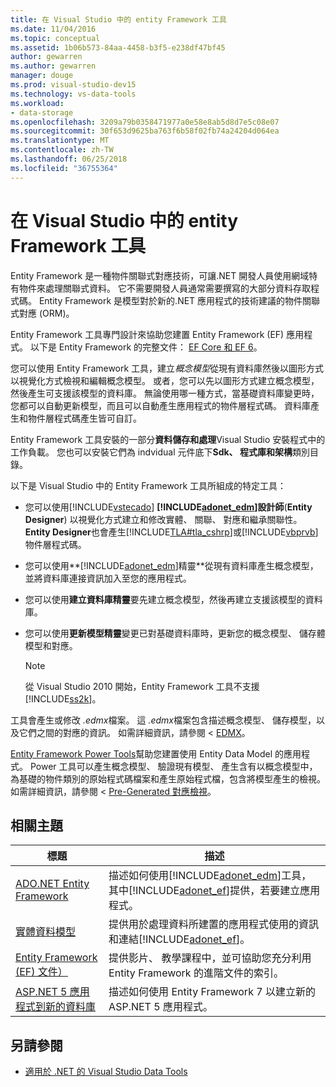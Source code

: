 ```yaml
---
title: 在 Visual Studio 中的 entity Framework 工具
ms.date: 11/04/2016
ms.topic: conceptual
ms.assetid: 1b06b573-84aa-4458-b3f5-e238df47bf45
author: gewarren
ms.author: gewarren
manager: douge
ms.prod: visual-studio-dev15
ms.technology: vs-data-tools
ms.workload:
- data-storage
ms.openlocfilehash: 3209a79b0358471977a0e58e8ab5d8d7e5c08e07
ms.sourcegitcommit: 30f653d9625ba763f6b58f02fb74a24204d064ea
ms.translationtype: MT
ms.contentlocale: zh-TW
ms.lasthandoff: 06/25/2018
ms.locfileid: "36755364"
---
```

# <a name="entity-framework-tools-in-visual-studio"></a>在 Visual Studio 中的 entity Framework 工具
Entity Framework 是一種物件關聯式對應技術，可讓.NET 開發人員使用網域特有物件來處理關聯式資料。 它不需要開發人員通常需要撰寫的大部分資料存取程式碼。 Entity Framework 是模型對於新的.NET 應用程式的技術建議的物件關聯式對應 (ORM)。

Entity Framework 工具專門設計來協助您建置 Entity Framework (EF) 應用程式。 以下是 Entity Framework 的完整文件： [EF Core 和 EF 6](/ef/)。

您可以使用 Entity Framework 工具，建立*概念模型*從現有資料庫然後以圖形方式以視覺化方式檢視和編輯概念模型。 或者，您可以先以圖形方式建立概念模型，然後產生可支援該模型的資料庫。 無論使用哪一種方式，當基礎資料庫變更時，您都可以自動更新模型，而且可以自動產生應用程式的物件層程式碼。 資料庫產生和物件層程式碼產生皆可自訂。

Entity Framework 工具安裝的一部分**資料儲存和處理**Visual Studio 安裝程式中的工作負載。 您也可以安裝它們為 indvidual 元件底下**Sdk、 程式庫和架構**類別目錄。

以下是 Visual Studio 中的 Entity Framework 工具所組成的特定工具：

-   您可以使用[!INCLUDE[vstecado](../data-tools/includes/vstecado_md.md)]  **[!INCLUDE[adonet_edm](../data-tools/includes/adonet_edm_md.md)]設計師**(**Entity Designer**) 以視覺化方式建立和修改實體、 關聯、 對應和繼承關聯性。 **Entity Designer**也會產生[!INCLUDE[TLA#tla_cshrp](../data-tools/includes/tlasharptla_cshrp_md.md)]或[!INCLUDE[vbprvb](../code-quality/includes/vbprvb_md.md)]物件層程式碼。

-   您可以使用**[!INCLUDE[adonet_edm](../data-tools/includes/adonet_edm_md.md)]精靈**從現有資料庫產生概念模型，並將資料庫連接資訊加入至您的應用程式。

-   您可以使用**建立資料庫精靈**要先建立概念模型，然後再建立支援該模型的資料庫。

-   您可以使用**更新模型精靈**變更已對基礎資料庫時，更新您的概念模型、 儲存體模型和對應。

    > [!NOTE]
    >  從 Visual Studio 2010 開始，Entity Framework 工具不支援[!INCLUDE[ss2k](../data-tools/includes/ss2k_md.md)]。

工具會產生或修改 *.edmx*檔案。 這 *.edmx*檔案包含描述概念模型、 儲存模型，以及它們之間的對應的資訊。 如需詳細資訊，請參閱 < [EDMX](https://msdn.microsoft.com/data/jj650889.aspx)。

[Entity Framework Power Tools](https://marketplace.visualstudio.com/items?itemName=EntityFrameworkTeam.EntityFrameworkPowerToolsBeta4)幫助您建置使用 Entity Data Model 的應用程式。 Power 工具可以產生概念模型、 驗證現有模型、 產生含有以概念模型中，為基礎的物件類別的原始程式碼檔案和產生原始程式檔，包含將模型產生的檢視。 如需詳細資訊，請參閱 < [Pre-Generated 對應檢視](https://msdn.microsoft.com/data/dn469601.aspx)。

## <a name="related-topics"></a>相關主題

|標題|描述|
|-----------|-----------------|
|[ADO.NET Entity Framework](/dotnet/framework/data/adonet/ef/index)|描述如何使用[!INCLUDE[adonet_edm](../data-tools/includes/adonet_edm_md.md)]工具，其中[!INCLUDE[adonet_ef](../data-tools/includes/adonet_ef_md.md)]提供，若要建立應用程式。|
|[實體資料模型](/dotnet/framework/data/adonet/entity-data-model)|提供用於處理資料所建置的應用程式使用的資訊和連結[!INCLUDE[adonet_ef](../data-tools/includes/adonet_ef_md.md)]。|
|[Entity Framework (EF) 文件）](https://msdn.microsoft.com/library/ee712907(v=vs.113).aspx)|提供影片、 教學課程中，並可協助您充分利用 Entity Framework 的進階文件的索引。|
|[ASP.NET 5 應用程式到新的資料庫](https://docs.efproject.net/en/latest/platforms/aspnetcore/new-db.html)|描述如何使用 Entity Framework 7 以建立新的 ASP.NET 5 應用程式。|

## <a name="see-also"></a>另請參閱

- [適用於 .NET 的 Visual Studio Data Tools](../data-tools/visual-studio-data-tools-for-dotnet.md)